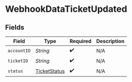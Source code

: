 # WebhookDataTicketUpdated


## Fields

| Field                                                   | Type                                                    | Required                                                | Description                                             |
| ------------------------------------------------------- | ------------------------------------------------------- | ------------------------------------------------------- | ------------------------------------------------------- |
| `accountID`                                             | *String*                                                | :heavy_check_mark:                                      | N/A                                                     |
| `ticketID`                                              | *String*                                                | :heavy_check_mark:                                      | N/A                                                     |
| `status`                                                | [TicketStatus](../../models/components/TicketStatus.md) | :heavy_check_mark:                                      | N/A                                                     |